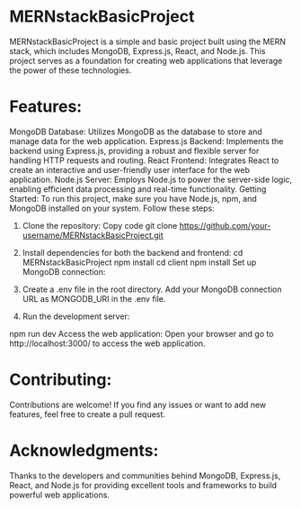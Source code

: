 # MERNstackBasicProject

MERNstackBasicProject is a simple and basic project built using the MERN stack, which includes MongoDB, Express.js, React, and Node.js. This project serves as a foundation for creating web applications that leverage the power of these technologies.

# Features:

MongoDB Database: Utilizes MongoDB as the database to store and manage data for the web application.
Express.js Backend: Implements the backend using Express.js, providing a robust and flexible server for handling HTTP requests and routing.
React Frontend: Integrates React to create an interactive and user-friendly user interface for the web application.
Node.js Server: Employs Node.js to power the server-side logic, enabling efficient data processing and real-time functionality.
Getting Started:
To run this project, make sure you have Node.js, npm, and MongoDB installed on your system. Follow these steps:

1. Clone the repository:
Copy code
git clone https://github.com/your-username/MERNstackBasicProject.git
2. Install dependencies for both the backend and frontend:
cd MERNstackBasicProject
npm install
cd client
npm install
Set up MongoDB connection:

3. Create a .env file in the root directory.
Add your MongoDB connection URL as MONGODB_URI in the .env file.

4. Run the development server:

npm run dev
Access the web application:
Open your browser and go to http://localhost:3000/ to access the web application.

# Contributing:
Contributions are welcome! If you find any issues or want to add new features, feel free to create a pull request.

# Acknowledgments:

Thanks to the developers and communities behind MongoDB, Express.js, React, and Node.js for providing excellent tools and frameworks to build powerful web applications.
